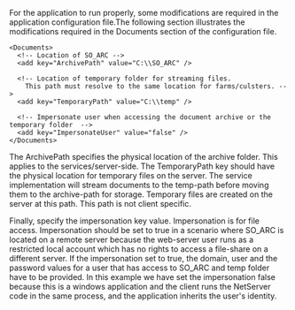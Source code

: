 <properties date="2016-06-24"
SortOrder="7"
/>

For the application to run properly, some modifications are required in the application configuration file.The following section illustrates the modifications required in the Documents section of the configuration file.

```
<Documents>
  <!-- Location of SO_ARC -->
  <add key="ArchivePath" value="C:\\SO_ARC" />

  <!-- Location of temporary folder for streaming files. 
    This path must resolve to the same location for farms/culsters. -->
  <add key="TemporaryPath" value="C:\\temp" />

  <!-- Impersonate user when accessing the document archive or the temporary folder  -->
  <add key="ImpersonateUser" value="false" />
</Documents>
```

The ArchivePath specifies the physical location of the archive folder. This applies to the services/server-side.
The TemporaryPath key should have the physical location for temporary files on the server. The service implementation will stream documents to the temp-path before moving them to the archive-path for storage. Temporary files are created on the server at this path. This path is not client specific.

Finally, specify the impersonation key value. Impersonation is for file access. Impersonation should be set to true in a scenario where SO\_ARC is located on a remote server because the web-server user runs as a restricted local account which has no rights to access a file-share on a different server. If the impersonation set to true, the domain, user and the password values for a user that has access to SO\_ARC and temp folder have to be provided. In this example we have set the impersonation false because this is a windows application and the client runs the NetServer code in the same process, and the application inherits the user's identity.
